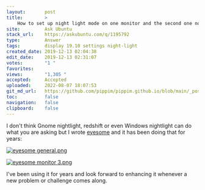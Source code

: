 ```yaml
---
layout:       post
title:        >
    How to set up night light mode on one monitor and the second one normal
site:         Ask Ubuntu
stack_url:    https://askubuntu.com/q/1195792
type:         Answer
tags:         display 19.10 settings night-light
created_date: 2019-12-13 02:04:38
edit_date:    2019-12-13 02:31:07
votes:        "1 "
favorites:    
views:        "1,305 "
accepted:     Accepted
uploaded:     2022-08-07 18:07:53
git_md_url:   https://github.com/pippim/pippim.github.io/blob/main/_posts/2019/2019-12-13-How-to-set-up-night-light-mode-on-one-monitor-and-the-second-one-normal.md
toc:          false
navigation:   false
clipboard:    false
---
```


I don't think Gnome nightlight, redshift or even Windows nightlight can do what you are asking but I wrote [eyesome][1] and it has been doing that for years:

[![eyesome general.png][2]][2]

[![eyesome monitor 3.png][3]][3]

I've been using it for years and look forward to enhancing it whenever a new problem or challenge comes along.

  [1]: https://github.com/WinEunuuchs2Unix/eyesome
  [2]: https://i.stack.imgur.com/Cabwul.png
  [3]: https://i.stack.imgur.com/nX8vsl.png
